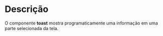 # Descrição

O componente **toast** mostra programaticamente uma informação em uma parte selecionada da tela.